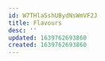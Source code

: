 ```yaml
---
id: W7THlaSshUBydNsWmVF2J
title: Flavours
desc: ''
updated: 1639762693860
created: 1639762693860
---
```


